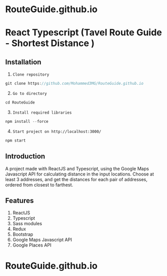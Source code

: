 # RouteGuide.github.io
# React Typescript (Tavel Route Guide - Shortest Distance )


## Installation

1. `Clone repository`
```js 
git clone https://github.com/Mohammed3MG/RouteGuide.github.io
```
2. `Go to directory`
```js 
cd RouteGuide
```
3. `Install required libraries`
```js 
npm install --force
```
4. `Start project on http://localhost:3000/`
```js 
npm start
```

## Introduction

A project made with ReactJS and Typescript, using the Google Maps Javascript API for calculating distance in the input locations. Choose at least 3 addresses, and get the distances for each pair of addresses, ordered from closest to farthest.

## Features

1. ReactJS
2. Typescript
3. Sass modules
4. Redux
5. Bootstrap
6. Google Maps Javascript API
7. Google Places API
# RouteGuide.github.io
